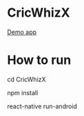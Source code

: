 # CricWhizX
[Demo app](https://drive.google.com/file/d/1ggMI825GQ041tg_G_he42El5jHHZECzu/view?usp=sharing)

# How to run
cd CricWhizX

npm install

react-native run-android
